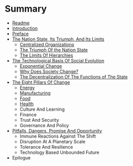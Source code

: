 # Summary

* [Readme](README.md)
* [Introduction](introduction.md)
* [Preface](preface.md)
* [The Nation State, Its Triumph, And Its Limits](the_nation_state,_its_triumph,_and_its_limits.md)
   * [Centralized Organizations](centralized_organizations.md)
   * [The Triumph Of the Nation State](the_triumph_of_the_nation_state.md)
   * [The Limits Of Hierarchies](the_limits_of_hierarchies.md)
* [The Technological Basis Of Social Evolution](the_technological_basis_of_social_evolution.md)
   * [Exponential Change](exponential_change.md)
   * [Why Does Society Change?](why_does_society_change.md)
   * [The Decentralization Of The Functions of The State](the_decentralization_of_the_functions_of_the_state.md)
* [The Eight Pillars Of Change](the_eight_pillars_of_change.md)
   * [Energy](energy.md)
   * [Manufacturing](manufacturing.md)
   * [Food](food.md)
   * [Health](health.md)
   * Culture And Learning
   * Finance
   * Trust And Security
   * Governance And Policy
* [Pitfalls, Dangers, Promise And Opportunity](pitfalls,_dangers,_promise_and_opportunity.md)
   * Immune Reactions Against The Shift
   * Disruption At A Planetary Scale
   * Tolerance And Resilience
   * Technology Based Unbounded Future
* Epilogue

